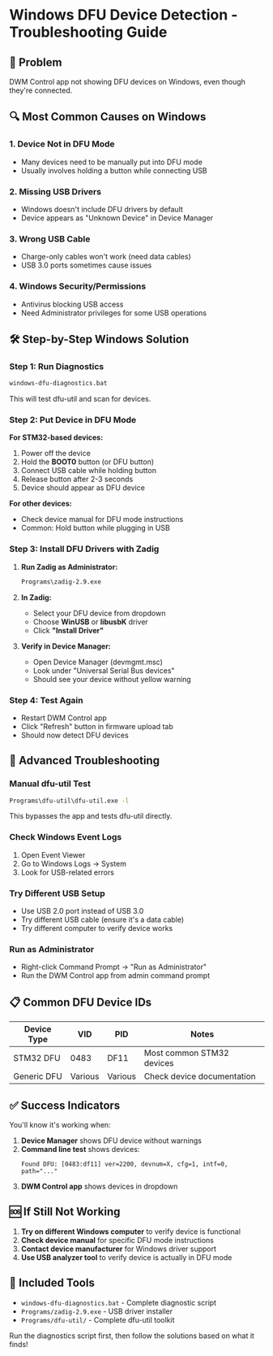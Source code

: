 # Windows DFU Device Detection - Troubleshooting Guide

## 🚨 Problem
DWM Control app not showing DFU devices on Windows, even though they're connected.

## 🔍 Most Common Causes on Windows

### 1. **Device Not in DFU Mode**
- Many devices need to be manually put into DFU mode
- Usually involves holding a button while connecting USB

### 2. **Missing USB Drivers**
- Windows doesn't include DFU drivers by default
- Device appears as "Unknown Device" in Device Manager

### 3. **Wrong USB Cable**
- Charge-only cables won't work (need data cables)
- USB 3.0 ports sometimes cause issues

### 4. **Windows Security/Permissions**
- Antivirus blocking USB access
- Need Administrator privileges for some USB operations

## 🛠️ Step-by-Step Windows Solution

### **Step 1: Run Diagnostics**
```cmd
windows-dfu-diagnostics.bat
```
This will test dfu-util and scan for devices.

### **Step 2: Put Device in DFU Mode**

**For STM32-based devices:**
1. Power off the device
2. Hold the **BOOT0** button (or DFU button)
3. Connect USB cable while holding button
4. Release button after 2-3 seconds
5. Device should appear as DFU device

**For other devices:**
- Check device manual for DFU mode instructions
- Common: Hold button while plugging in USB

### **Step 3: Install DFU Drivers with Zadig**

1. **Run Zadig as Administrator:**
   ```cmd
   Programs\zadig-2.9.exe
   ```

2. **In Zadig:**
   - Select your DFU device from dropdown
   - Choose **WinUSB** or **libusbK** driver
   - Click **"Install Driver"**

3. **Verify in Device Manager:**
   - Open Device Manager (devmgmt.msc)
   - Look under "Universal Serial Bus devices"
   - Should see your device without yellow warning

### **Step 4: Test Again**
- Restart DWM Control app
- Click "Refresh" button in firmware upload tab
- Should now detect DFU devices

## 🔧 Advanced Troubleshooting

### **Manual dfu-util Test**
```cmd
Programs\dfu-util\dfu-util.exe -l
```
This bypasses the app and tests dfu-util directly.

### **Check Windows Event Logs**
1. Open Event Viewer
2. Go to Windows Logs → System
3. Look for USB-related errors

### **Try Different USB Setup**
- Use USB 2.0 port instead of USB 3.0
- Try different USB cable (ensure it's a data cable)
- Try different computer to verify device works

### **Run as Administrator**
- Right-click Command Prompt → "Run as Administrator"
- Run the DWM Control app from admin command prompt

## 📋 Common DFU Device IDs

| Device Type | VID | PID | Notes |
|-------------|-----|-----|-------|
| STM32 DFU | 0483 | DF11 | Most common STM32 devices |
| Generic DFU | Various | Various | Check device documentation |

## ✅ Success Indicators

You'll know it's working when:
1. **Device Manager** shows DFU device without warnings
2. **Command line test** shows devices:
   ```
   Found DFU: [0483:df11] ver=2200, devnum=X, cfg=1, intf=0, path="..."
   ```
3. **DWM Control app** shows devices in dropdown

## 🆘 If Still Not Working

1. **Try on different Windows computer** to verify device is functional
2. **Check device manual** for specific DFU mode instructions
3. **Contact device manufacturer** for Windows driver support
4. **Use USB analyzer tool** to verify device is actually in DFU mode

## 📁 Included Tools

- `windows-dfu-diagnostics.bat` - Complete diagnostic script
- `Programs/zadig-2.9.exe` - USB driver installer
- `Programs/dfu-util/` - Complete dfu-util toolkit

Run the diagnostics script first, then follow the solutions based on what it finds!
